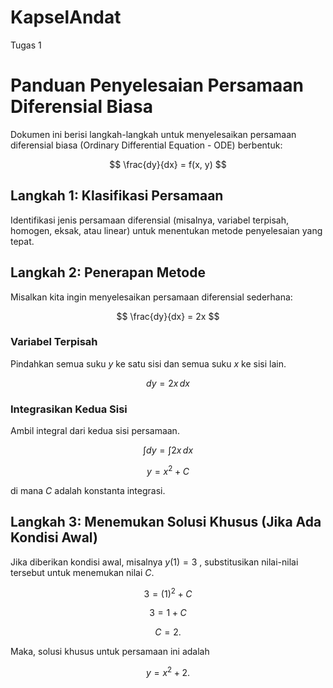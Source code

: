 # KapselAndat
Tugas 1

# Panduan Penyelesaian Persamaan Diferensial Biasa

Dokumen ini berisi langkah-langkah untuk menyelesaikan persamaan diferensial biasa (Ordinary Differential Equation - ODE) berbentuk:

$$ \frac{dy}{dx} = f(x, y) $$

## Langkah 1: Klasifikasi Persamaan

Identifikasi jenis persamaan diferensial (misalnya, variabel terpisah, homogen, eksak, atau linear) untuk menentukan metode penyelesaian yang tepat.

## Langkah 2: Penerapan Metode

Misalkan kita ingin menyelesaikan persamaan diferensial sederhana:

$$ \frac{dy}{dx} = 2x $$

### Variabel Terpisah

Pindahkan semua suku $y$ ke satu sisi dan semua suku $x$ ke sisi lain.

$$ dy = 2x \, dx $$

### Integrasikan Kedua Sisi

Ambil integral dari kedua sisi persamaan.

$$ \int dy = \int 2x \, dx $$

$$ y = x^2 + C $$

di mana $C$ adalah konstanta integrasi.

## Langkah 3: Menemukan Solusi Khusus (Jika Ada Kondisi Awal)

Jika diberikan kondisi awal, misalnya  $y(1) = 3$ , substitusikan nilai-nilai tersebut untuk menemukan nilai $C$.

$$ 3 = (1)^2 + C $$

$$ 3 = 1 + C $$

$$ C = 2 .$$

Maka, solusi khusus untuk persamaan ini adalah

$$y = x^2 + 2 .$$

